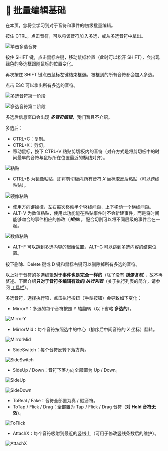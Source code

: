 # 🌟 批量编辑基础

在本页，您将会学习到对于音符和事件的初级批量编辑。

按住 CTRL，点击音符，可以将该音符加入多选，或从多选音符中拿出。

![单击多选音符](/assets/imgs/contents/单击多选音符.avif)

按住 SHIFT 键，点击鼠标左键，移动鼠标位置（此时可以松开 SHIFT），会出现绿色的多选框跟随鼠标的位置变化。

再次按住 SHIFT 键点击鼠标左键结束框选，被框到的所有音符都会加入多选。

点击 ESC 可以拿出所有多选的音符。

![多选音符第一阶段](/assets/imgs/contents/多选音符第一阶段.avif)

![多选音符第二阶段](/assets/imgs/contents/多选音符第二阶段.avif)

多选后信息窗口会出现 ***多音符编辑***，我们暂且不介绍。

多选后：

- CTRL+C：复制。
- CTRL+X：剪切。
- 移动鼠标，按下 CTRL+V 粘贴剪切板内的音符（对齐方式是将剪切板中的时间最早的音符与鼠标所在位置最近的横线对齐）。

![粘贴](/assets/imgs/contents/粘贴.avif)

- CTRL+B 为镜像粘贴，即将剪切板内所有音符 $X$ 坐标取反后粘贴（可以跨线粘贴）。

![镜像粘贴](/assets/imgs/contents/镜像粘贴.avif)

- 使用方向键操控，左右每次移动半个竖线间距，上下移动一个横线间距。
- ALT+V 为数值粘贴，使用此功能能在粘贴事件时不会新建事件，而是将时间能够吻合的事件相应的修改（***相加***）。配合切割可以将不同层级的事件合在一起。

![数值粘贴](/assets/imgs/contents/数值粘贴.avif)

- ALT+F 可以跳到多选内容的起始位置，ALT+G 可以跳到多选内容的结束位置。

按下删除、Delete 键或 D 键和鼠标右键可以删除掉所有多选的音符。

以上对于音符的多选编辑**对于事件也是完全一样的**（除了没有 ***镜像复制***），故不再赘述。下面介绍**只对于音符多编辑有效的 *执行列表***（关于执行列表的简介，请参阅 [工具栏](../UI/tools-bar.md)）。

多选音符，选择执行项，点击执行按钮（手型按钮）会导致如下变化：

- MirrorY：多选的每个音符按照 Y 轴翻转（以下省略 **多选的**）。

![MirrorY](/assets/imgs/contents/MirrorY.avif)

- MirrorMid：每个音符按照选中的中心（排序后中间音符的 $X$ 坐标）翻转。

![MirrorMid](/assets/imgs/contents/MirrorMid.avif)

- SideSwitch：每个音符反转下落方向。

![SideSwitch](/assets/imgs/contents/SideSwitch.avif)

- SideUp / Down：音符下落方向全部置为 Up / Down。

![SideUp](/assets/imgs/contents/SideUp.avif)

![SideDown](/assets/imgs/contents/SideDown.avif)

- ToReal / Fake：音符全部置为真 / 假音符。
- ToTap / Flick / Drag：全部置为 Tap / Flick / Drag 音符（**对 Hold 音符无效**）。

![ToFlick](/assets/imgs/contents/ToFlick.avif)

- AttachX：每个音符吸附到最近的竖线上（可用于修改竖线条数后的维护）。

![AttachX](/assets/imgs/contents/AttachX.avif)
